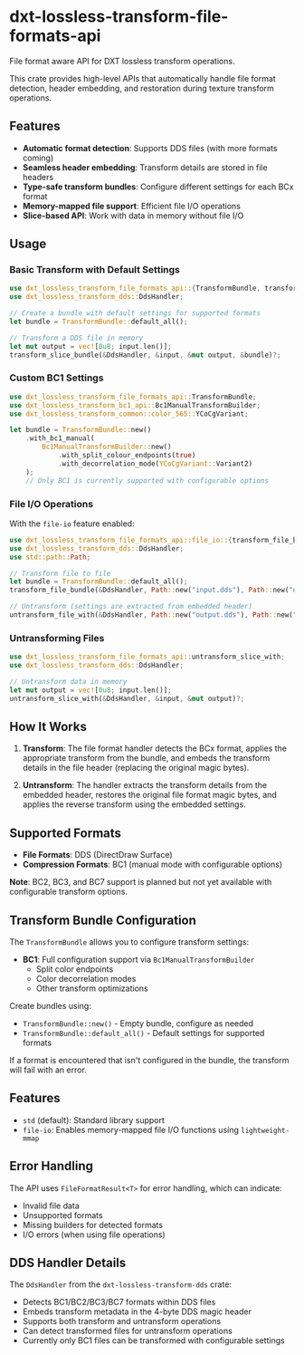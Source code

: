 # dxt-lossless-transform-file-formats-api

File format aware API for DXT lossless transform operations.

This crate provides high-level APIs that automatically handle file format detection, header embedding,
and restoration during texture transform operations.

## Features

- **Automatic format detection**: Supports DDS files (with more formats coming)
- **Seamless header embedding**: Transform details are stored in file headers
- **Type-safe transform bundles**: Configure different settings for each BCx format
- **Memory-mapped file support**: Efficient file I/O operations
- **Slice-based API**: Work with data in memory without file I/O

## Usage

### Basic Transform with Default Settings

```rust
use dxt_lossless_transform_file_formats_api::{TransformBundle, transform_slice_bundle};
use dxt_lossless_transform_dds::DdsHandler;

// Create a bundle with default settings for supported formats
let bundle = TransformBundle::default_all();

// Transform a DDS file in memory
let mut output = vec![0u8; input.len()];
transform_slice_bundle(&DdsHandler, &input, &mut output, &bundle)?;
```

### Custom BC1 Settings

```rust
use dxt_lossless_transform_file_formats_api::TransformBundle;
use dxt_lossless_transform_bc1_api::Bc1ManualTransformBuilder;
use dxt_lossless_transform_common::color_565::YCoCgVariant;

let bundle = TransformBundle::new()
    .with_bc1_manual(
        Bc1ManualTransformBuilder::new()
            .with_split_colour_endpoints(true)
            .with_decorrelation_mode(YCoCgVariant::Variant2)
    );
    // Only BC1 is currently supported with configurable options
```

### File I/O Operations

With the `file-io` feature enabled:

```rust
use dxt_lossless_transform_file_formats_api::file_io::{transform_file_bundle, untransform_file_with};
use dxt_lossless_transform_dds::DdsHandler;
use std::path::Path;

// Transform file to file
let bundle = TransformBundle::default_all();
transform_file_bundle(&DdsHandler, Path::new("input.dds"), Path::new("output.dds"), &bundle)?;

// Untransform (settings are extracted from embedded header)
untransform_file_with(&DdsHandler, Path::new("output.dds"), Path::new("restored.dds"))?;
```

### Untransforming Files

```rust
use dxt_lossless_transform_file_formats_api::untransform_slice_with;
use dxt_lossless_transform_dds::DdsHandler;

// Untransform data in memory
let mut output = vec![0u8; input.len()];
untransform_slice_with(&DdsHandler, &input, &mut output)?;
```

## How It Works

1. **Transform**: The file format handler detects the BCx format, applies the appropriate transform from the bundle, and embeds the transform details in the file header (replacing the original magic bytes).

2. **Untransform**: The handler extracts the transform details from the embedded header, restores the original file format magic bytes, and applies the reverse transform using the embedded settings.

## Supported Formats

- **File Formats**: DDS (DirectDraw Surface)
- **Compression Formats**: BC1 (manual mode with configurable options)

**Note**: BC2, BC3, and BC7 support is planned but not yet available with configurable transform options.

## Transform Bundle Configuration

The `TransformBundle` allows you to configure transform settings:

- **BC1**: Full configuration support via `Bc1ManualTransformBuilder`
  - Split color endpoints
  - Color decorrelation modes
  - Other transform optimizations

Create bundles using:
- `TransformBundle::new()` - Empty bundle, configure as needed
- `TransformBundle::default_all()` - Default settings for supported formats

If a format is encountered that isn't configured in the bundle, the transform will fail with an error.

## Features

- `std` (default): Standard library support
- `file-io`: Enables memory-mapped file I/O functions using `lightweight-mmap`

## Error Handling

The API uses `FileFormatResult<T>` for error handling, which can indicate:

- Invalid file data
- Unsupported formats
- Missing builders for detected formats
- I/O errors (when using file operations)

## DDS Handler Details

The `DdsHandler` from the `dxt-lossless-transform-dds` crate:

- Detects BC1/BC2/BC3/BC7 formats within DDS files
- Embeds transform metadata in the 4-byte DDS magic header
- Supports both transform and untransform operations
- Can detect transformed files for untransform operations
- Currently only BC1 files can be transformed with configurable settings 